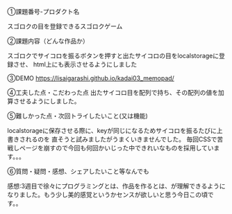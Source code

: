 ①課題番号-プロダクト名

スゴロクの目を登録できるスゴロクゲーム

②課題内容（どんな作品か）

スゴロクでサイコロを振るボタンを押すと出たサイコロの目をlocalstorageに登録させ、
html上にも表示させるようにしました

③DEMO
https://lisaigarashi.github.io/kadai03_memopad/

④工夫した点・こだわった点
出たサイコロ目を配列で持ち、その配列の値を加算させるようにしました。

⑤難しかった点・次回トライしたいこと(又は機能)

localstorageに保存させる際に、keyが同じになるためサイコロを振るたびに上書きされるのを
直そうと試みましたがうまくいきませんでした。
毎回CSSで苦戦しページを崩すので今回も何回かいじった中できれいなものを採用しています。。。


⑥質問・疑問・感想、シェアしたいこと等なんでも

感想:3週目で徐々にプログラミングとは、作品を作るとは、が理解できるようになりました。もう少し美的感覚というかセンスが欲しいと思う今日この頃です。。
